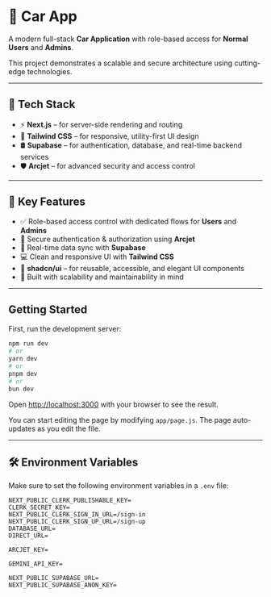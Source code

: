 # 🚗 Car App

A modern full-stack **Car Application** with role-based access for **Normal Users** and **Admins**.

This project demonstrates a scalable and secure architecture using cutting-edge technologies.

---

## 🔧 Tech Stack

- ⚡ **Next.js** – for server-side rendering and routing  
- 🎨 **Tailwind CSS** – for responsive, utility-first UI design  
- 🛢️ **Supabase** – for authentication, database, and real-time backend services  
- 🛡️ **Arcjet** – for advanced security and access control  

---

## 🔑 Key Features

- ✅ Role-based access control with dedicated flows for **Users** and **Admins**
- 🔐 Secure authentication & authorization using **Arcjet**
- 📡 Real-time data sync with **Supabase**
- 💻 Clean and responsive UI with **Tailwind CSS**
- 🧩 **shadcn/ui** – for reusable, accessible, and elegant UI components  
- 🚀 Built with scalability and maintainability in mind

---


## Getting Started

First, run the development server:

```bash
npm run dev
# or
yarn dev
# or
pnpm dev
# or
bun dev
```

Open [http://localhost:3000](http://localhost:3000) with your browser to see the result.

You can start editing the page by modifying `app/page.js`. The page auto-updates as you edit the file.


---


## 🛠️ Environment Variables

Make sure to set the following environment variables in a `.env` file:

```env
NEXT_PUBLIC_CLERK_PUBLISHABLE_KEY=
CLERK_SECRET_KEY=
NEXT_PUBLIC_CLERK_SIGN_IN_URL=/sign-in
NEXT_PUBLIC_CLERK_SIGN_UP_URL=/sign-up
DATABASE_URL=
DIRECT_URL=

ARCJET_KEY=

GEMINI_API_KEY=

NEXT_PUBLIC_SUPABASE_URL=
NEXT_PUBLIC_SUPABASE_ANON_KEY=

